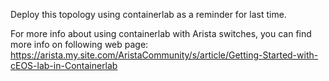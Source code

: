 Deploy this topology using containerlab as a reminder for last time.

For more info about using containerlab with Arista switches, you can find more info on following web page: https://arista.my.site.com/AristaCommunity/s/article/Getting-Started-with-cEOS-lab-in-Containerlab
